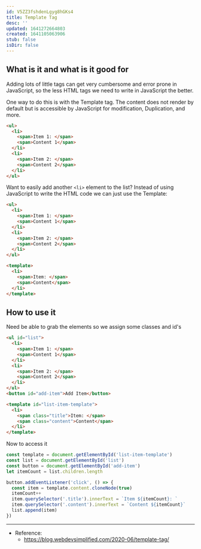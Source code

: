 ```yaml
---
id: V5ZZ3fshdenLgyg8hGKs4
title: Template Tag
desc: ''
updated: 1641272664803
created: 1641105063906
stub: false
isDir: false
---
```


## What is it and what is it good for

Adding lots of little tags can get very cumbersome and error prone in JavaScript, so the less HTML tags we need to write in JavaScript the better.

One way to do this is with the Template tag. The content does not render by default but is accessible by JavaScript for modification, Duplication, and more.

```html
<ul>
  <li>
    <span>Item 1: </span>
    <span>Content 1</span>
  </li>
  <li>
    <span>Item 2: </span>
    <span>Content 2</span>
  </li>
</ul>
```

Want to easily add another `<li>` element to the list? Instead of using JavaScript to write the HTML code we can just use the Template:

```html
<ul>
  <li>
    <span>Item 1: </span>
    <span>Content 1</span>
  </li>
  <li>
    <span>Item 2: </span>
    <span>Content 2</span>
  </li>
</ul>

<template>
  <li>
    <span>Item: </span>
    <span>Content</span>
  </li>
</template>
```

## How to use it

Need be able to grab the elements so we assign some classes and id's

```html
<ul id="list">
  <li>
    <span>Item 1: </span>
    <span>Content 1</span>
  </li>
  <li>
    <span>Item 2: </span>
    <span>Content 2</span>
  </li>
</ul>
<button id="add-item">Add Item</button>

<template id="list-item-template">
  <li>
    <span class="title">Item: </span>
    <span class="content">Content</span>
  </li>
</template>
```

Now to access it

```javascript
const template = document.getElementById('list-item-template')
const list = document.getElementById('list')
const button = document.getElementById('add-item')
let itemCount = list.children.length

button.addEventListener('click', () => {
  const item = template.content.cloneNode(true)
  itemCount++
  item.querySelector('.title').innerText = `Item ${itemCount}: `
  item.querySelector('.content').innerText = `Content ${itemCount}`
  list.append(item)
})
```

---

- Reference:
  - <https://blog.webdevsimplified.com/2020-06/template-tag/>
